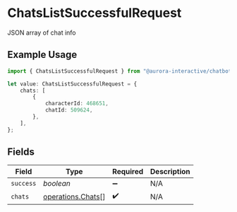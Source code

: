 # ChatsListSuccessfulRequest

JSON array of chat info

## Example Usage

```typescript
import { ChatsListSuccessfulRequest } from "@aurora-interactive/chatbot-api-sdk/models/operations";

let value: ChatsListSuccessfulRequest = {
    chats: [
        {
            characterId: 468651,
            chatId: 509624,
        },
    ],
};
```

## Fields

| Field                                                  | Type                                                   | Required                                               | Description                                            |
| ------------------------------------------------------ | ------------------------------------------------------ | ------------------------------------------------------ | ------------------------------------------------------ |
| `success`                                              | *boolean*                                              | :heavy_minus_sign:                                     | N/A                                                    |
| `chats`                                                | [operations.Chats](../../models/operations/chats.md)[] | :heavy_check_mark:                                     | N/A                                                    |